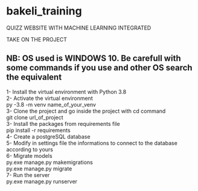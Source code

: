 # bakeli_training
QUIZZ WEBSITE WITH MACHINE LEARNING INTEGRATED

TAKE ON THE PROJECT
## NB: OS used is WINDOWS 10. Be carefull with some commands if you use and other OS search the equivalent  
1- Install the virtual environment with Python 3.8  
2- Activate the virtual environment  
    py -3.8 -m venv name_of_your_venv  
3- Clone the project and go inside the project with cd command  
    git clone url_of_project  
3- Install the packages from requirements file  
    pip install -r requirements  
4- Create a postgreSQL database  
5- Modify in settings file the informations to connect to the database according to yours  
6- Migrate models  
    py.exe manage.py makemigrations  
    py.exe manage.py migrate  
7- Run the server  
    py.exe manage.py runserver  
  

